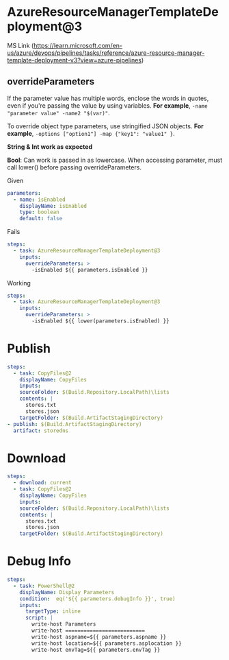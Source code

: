 
# AzureResourceManagerTemplateDeployment@3
MS Link (https://learn.microsoft.com/en-us/azure/devops/pipelines/tasks/reference/azure-resource-manager-template-deployment-v3?view=azure-pipelines)

## overrideParameters
If the parameter value has multiple words, enclose the words in quotes, even if you're passing the value by using variables. **For example**, `-name "parameter value" -name2 "$(var)"`.  

To override object type parameters, use stringified JSON objects. **For example**, `-options ["option1"] -map {"key1": "value1" }`.

**String & Int work as expected**

**Bool**: Can work is passed in as lowercase. When accessing parameter, must call lower() before passing overrideParameters.

Given
```yaml
parameters:
  - name: isEnabled
    displayName: isEnabled
    type: boolean
    default: false
```    

Fails
```yaml
steps:
  - task: AzureResourceManagerTemplateDeployment@3
    inputs:
      overrideParameters: >
        -isEnabled ${{ parameters.isEnabled }}
```

Working
```yaml
steps:
  - task: AzureResourceManagerTemplateDeployment@3
    inputs:
      overrideParameters: >
        -isEnabled ${{ lower(parameters.isEnabled) }}
```

# Publish 
```yaml
steps:
  - task: CopyFiles@2
    displayName: CopyFiles
    inputs:
    sourceFolder: $(Build.Repository.LocalPath)\lists
    contents: |
      stores.txt
      stores.json
    targetFolder: $(Build.ArtifactStagingDirectory)
- publish: $(Build.ArtifactStagingDirectory)
  artifact: storedns
```   

# Download
```yaml
steps:
  - download: current
  - task: CopyFiles@2
    displayName: CopyFiles
    inputs:
    sourceFolder: $(Build.Repository.LocalPath)\lists
    contents: |
      stores.txt
      stores.json
    targetFolder: $(Build.ArtifactStagingDirectory)

```  

# Debug Info
```yaml
steps:
  - task: PowerShell@2
    displayName: Display Parameters
    condition:  eq('${{ parameters.debugInfo }}', true)
    inputs:
      targetType: inline
      script: |
        write-host Parameters
        write-host ==========================
        write-host aspname=${{ parameters.aspname }}
        write-host location=${{ parameters.asplocation }}
        write-host envTag=${{ parameters.envTag }}
```        
